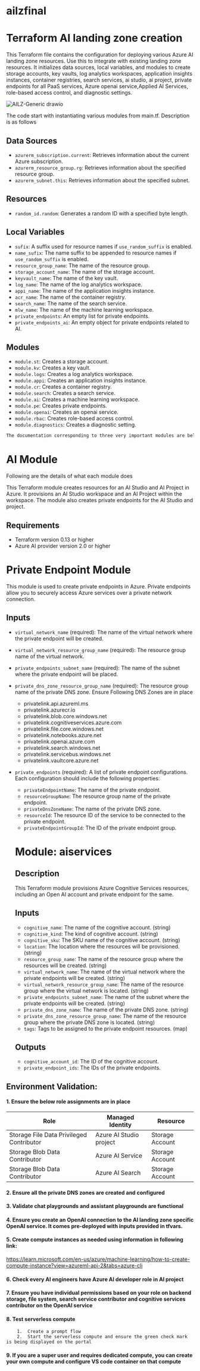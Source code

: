 # ailzfinal

# Terraform AI landing zone creation

This Terraform file contains the configuration for deploying various Azure AI landing zone resources. Use this to integrate with existing landing zone resources. It initializes data sources, local variables, and modules to create storage accounts, key vaults, log analytics workspaces, application insights instances, container registries, search services, ai studio, ai project, private endpoints for all PaaS services, Azure openai service,Applied AI Services, role-based access control, and diagnostic settings. 

![AILZ-Generic drawio](https://github.com/user-attachments/assets/b803fe4c-0c5e-4705-84ce-7a7af3ec8978)

The code start with instantiating various modules from main.tf. Description is as follows

## Data Sources

- `azurerm_subscription.current`: Retrieves information about the current Azure subscription.
- `azurerm_resource_group.rg`: Retrieves information about the specified resource group.
- `azurerm_subnet.this`: Retrieves information about the specified subnet.

## Resources

- `random_id.random`: Generates a random ID with a specified byte length.

## Local Variables

- `sufix`: A suffix used for resource names if `use_random_suffix` is enabled.
- `name_sufix`: The name suffix to be appended to resource names if `use_random_suffix` is enabled.
- `resource_group_name`: The name of the resource group.
- `storage_account_name`: The name of the storage account.
- `keyvault_name`: The name of the key vault.
- `log_name`: The name of the log analytics workspace.
- `appi_name`: The name of the application insights instance.
- `acr_name`: The name of the container registry.
- `search_name`: The name of the search service.
- `mlw_name`: The name of the machine learning workspace.
- `private_endpoints`: An empty list for private endpoints.
- `private_endpoints_ai`: An empty object for private endpoints related to AI.

## Modules

- `module.st`: Creates a storage account.
- `module.kv`: Creates a key vault.
- `module.logs`: Creates a log analytics workspace.
- `module.appi`: Creates an application insights instance.
- `module.cr`: Creates a container registry.
- `module.search`: Creates a search service.
- `module.ai`: Creates a machine learning workspace.
- `module.pe`: Creates private endpoints.
- `module.openai`: Creates an openai service.
- `module.rbac`: Creates role-based access control.
- `module.diagnostics`: Creates a diagnostic setting.

```markdown
The documentation corresponding to three very important modules are belwo. Please refer to the other individual module files for more detailed documentation on each resource.
```

# AI Module
Following are the details of what each module does 

This Terraform module creates resources for an AI Studio and AI Project in Azure. It provisions an AI Studio workspace and an AI Project within the workspace. The module also creates private endpoints for the AI Studio and project.

## Requirements

- Terraform version 0.13 or higher
- Azure AI provider version 2.0 or higher

# Private Endpoint Module

This module is used to create private endpoints in Azure. Private endpoints allow you to securely access Azure services over a private network connection.

## Inputs

- `virtual_network_name` (required): The name of the virtual network where the private endpoint will be created.
- `virtual_network_resource_group_name` (required): The resource group name of the virtual network.
- `private_endpoints_subnet_name` (required): The name of the subnet where the private endpoint will be placed.
- `private_dns_zone_resource_group_name` (required): The resource group name of the private DNS zone. Ensure Following DNS Zones are in place
    - privatelink.api.azureml.ms
    - privatelink.azurecr.io
    - privatelink.blob.core.windows.net
    - privatelink.cognitiveservices.azure.com
    - privatelink.file.core.windows.net
    - privatelink.notebooks.azure.net
    - privatelink.openai.azure.com
    - privatelink.search.windows.net
    - privatelink.servicebus.windows.net
    - privatelink.vaultcore.azure.net
- `private_endpoints` (required): A list of private endpoint configurations. Each configuration should include the following properties:
    - `privateEndpointName`: The name of the private endpoint.
    - `resourceGroupName`: The resource group name of the private endpoint.
    - `privateDnsZoneName`: The name of the private DNS zone.
    - `resourceId`: The resource ID of the service to be connected to the private endpoint.
    - `privateEndpointGroupId`: The ID of the private endpoint group.


    # Module: aiservices

    ## Description
    This Terraform module provisions Azure Cognitive Services resources, including an Open AI account and private endpoint for the same.

    ## Inputs
    - `cognitive_name`: The name of the cognitive account. (string)
    - `cognitive_kind`: The kind of cognitive account. (string)
    - `cognitive_sku`: The SKU name of the cognitive account. (string)
    - `location`: The location where the resources will be provisioned. (string)
    - `resource_group_name`: The name of the resource group where the resources will be created. (string)
    - `virtual_network_name`: The name of the virtual network where the private endpoints will be created. (string)
    - `virtual_network_resource_group_name`: The name of the resource group where the virtual network is located. (string)
    - `private_endpoints_subnet_name`: The name of the subnet where the private endpoints will be created. (string)
    - `private_dns_zone_name`: The name of the private DNS zone. (string)
    - `private_dns_zone_resource_group_name`: The name of the resource group where the private DNS zone is located. (string)
    - `tags`: Tags to be assigned to the private endpoint resources. (map)

    ## Outputs
    - `cognitive_account_id`: The ID of the cognitive account.
    - `private_endpoint_ids`: The IDs of the private endpoints.

## Environment Validation:

#### 1. Ensure the below role assignments are in place

| Role                              | Managed Identity                  | Resource |
|----------                         |----------                         |----------|
| Storage File Data Privileged Contributor   | Azure AI Studio project   | Storage Account |
| Storage Blob Data Contributor   | Azure AI Service   |  Storage Account |
| Storage Blob Data Contributor    |    Azure AI Search         |  Storage Account   |

#### 2. Ensure all the private DNS zones are created and configured

#### 3. Validate chat playgrounds and assistant playgrounds are functional

#### 4. Ensure you create an OpenAI connection to the AI landing zone specific OpenAI service. It comes pre-deployed with inputs provided in tfvars. 

#### 5. Create compute instances as needed using information in following link:
https://learn.microsoft.com/en-us/azure/machine-learning/how-to-create-compute-instance?view=azureml-api-2&tabs=azure-cli

#### 6. Check every AI engineers have Azure AI developer role in AI project 

#### 7. Ensure you have individual permissions based on your role on backend storage, file system, search service contributor and cognitive services contributor on the OpenAI service

#### 8. Test serverless compute
        1.  Create a prompt flow
        2.  Start the serverless compute and ensure the green check mark is being displayed on the portal
        
#### 9. If you are a super user and requires dedicated compute, you can create your own compute and configure VS code container on that compute
